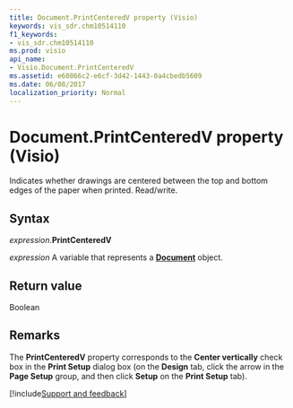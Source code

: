 ```yaml
---
title: Document.PrintCenteredV property (Visio)
keywords: vis_sdr.chm10514110
f1_keywords:
- vis_sdr.chm10514110
ms.prod: visio
api_name:
- Visio.Document.PrintCenteredV
ms.assetid: e60866c2-e6cf-3d42-1443-0a4cbedb5609
ms.date: 06/08/2017
localization_priority: Normal
---
```



# Document.PrintCenteredV property (Visio)

Indicates whether drawings are centered between the top and bottom edges of the paper when printed. Read/write.


## Syntax

_expression_.**PrintCenteredV**

_expression_ A variable that represents a **[Document](Visio.Document.md)** object.


## Return value

Boolean


## Remarks

The **PrintCenteredV** property corresponds to the **Center vertically** check box in the **Print Setup** dialog box (on the **Design** tab, click the arrow in the **Page Setup** group, and then click **Setup** on the **Print Setup** tab).

[!include[Support and feedback](~/includes/feedback-boilerplate.md)]
